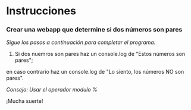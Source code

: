 # Instrucciones 

### Crear una webapp que determine si dos números son pares 
 
_Sigue los pasos a continuación para completar el programa:_ 

1. Si dos nuemros son pares haz un console.log de "Estos números son pares";

en caso contrario haz un console.log de "Lo siento, los números NO son pares".

_Consejo: Usar el operador modulo %_

 
¡Mucha suerte!   

 

